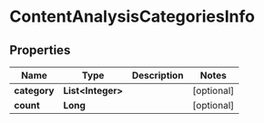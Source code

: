 

# ContentAnalysisCategoriesInfo


## Properties

| Name | Type | Description | Notes |
|------------ | ------------- | ------------- | -------------|
|**category** | **List&lt;Integer&gt;** |  |  [optional] |
|**count** | **Long** |  |  [optional] |



